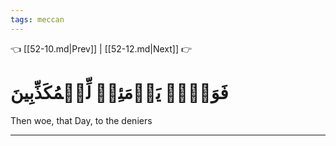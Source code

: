 ```yaml
---
tags: meccan
---
```


👈 [[52-10.md|Prev]] | [[52-12.md|Next]] 👉

# فَوَيۡلٞ يَوۡمَئِذٖ لِّلۡمُكَذِّبِينَ

Then woe, that Day, to the deniers

---

